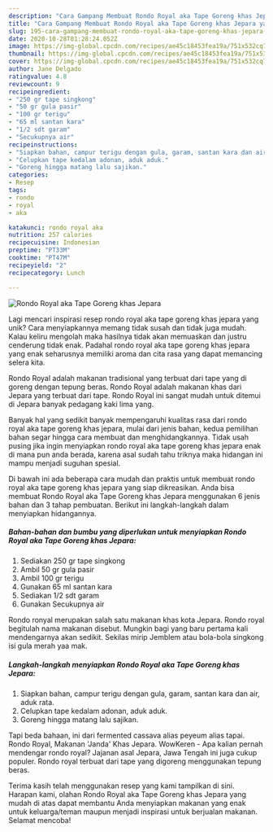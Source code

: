 ```yaml
---
description: "Cara Gampang Membuat Rondo Royal aka Tape Goreng khas Jepara yang Enak"
title: "Cara Gampang Membuat Rondo Royal aka Tape Goreng khas Jepara yang Enak"
slug: 195-cara-gampang-membuat-rondo-royal-aka-tape-goreng-khas-jepara-yang-enak
date: 2020-10-28T01:28:24.052Z
image: https://img-global.cpcdn.com/recipes/ae45c18453fea19a/751x532cq70/rondo-royal-aka-tape-goreng-khas-jepara-foto-resep-utama.jpg
thumbnail: https://img-global.cpcdn.com/recipes/ae45c18453fea19a/751x532cq70/rondo-royal-aka-tape-goreng-khas-jepara-foto-resep-utama.jpg
cover: https://img-global.cpcdn.com/recipes/ae45c18453fea19a/751x532cq70/rondo-royal-aka-tape-goreng-khas-jepara-foto-resep-utama.jpg
author: Jane Delgado
ratingvalue: 4.8
reviewcount: 9
recipeingredient:
- "250 gr tape singkong"
- "50 gr gula pasir"
- "100 gr terigu"
- "65 ml santan kara"
- "1/2 sdt garam"
- "Secukupnya air"
recipeinstructions:
- "Siapkan bahan, campur terigu dengan gula, garam, santan kara dan air, aduk rata."
- "Celupkan tape kedalam adonan, aduk aduk."
- "Goreng hingga matang lalu sajikan."
categories:
- Resep
tags:
- rondo
- royal
- aka

katakunci: rondo royal aka 
nutrition: 257 calories
recipecuisine: Indonesian
preptime: "PT33M"
cooktime: "PT47M"
recipeyield: "2"
recipecategory: Lunch

---
```



![Rondo Royal aka Tape Goreng khas Jepara](https://img-global.cpcdn.com/recipes/ae45c18453fea19a/751x532cq70/rondo-royal-aka-tape-goreng-khas-jepara-foto-resep-utama.jpg)

Lagi mencari inspirasi resep rondo royal aka tape goreng khas jepara yang unik? Cara menyiapkannya memang tidak susah dan tidak juga mudah. Kalau keliru mengolah maka hasilnya tidak akan memuaskan dan justru cenderung tidak enak. Padahal rondo royal aka tape goreng khas jepara yang enak seharusnya memiliki aroma dan cita rasa yang dapat memancing selera kita.

Rondo Royal adalah makanan tradisional yang terbuat dari tape yang di goreng dengan tepung beras. Rondo Royal adalah makanan khas dari Jepara yang terbuat dari tape. Rondo Royal ini sangat mudah untuk ditemui di Jepara banyak pedagang kaki lima yang.

Banyak hal yang sedikit banyak mempengaruhi kualitas rasa dari rondo royal aka tape goreng khas jepara, mulai dari jenis bahan, kedua pemilihan bahan segar hingga cara membuat dan menghidangkannya. Tidak usah pusing jika ingin menyiapkan rondo royal aka tape goreng khas jepara enak di mana pun anda berada, karena asal sudah tahu triknya maka hidangan ini mampu menjadi suguhan spesial.


Di bawah ini ada beberapa cara mudah dan praktis untuk membuat rondo royal aka tape goreng khas jepara yang siap dikreasikan. Anda bisa membuat Rondo Royal aka Tape Goreng khas Jepara menggunakan 6 jenis bahan dan 3 tahap pembuatan. Berikut ini langkah-langkah dalam menyiapkan hidangannya.

<!--inarticleads1-->

##### Bahan-bahan dan bumbu yang diperlukan untuk menyiapkan Rondo Royal aka Tape Goreng khas Jepara:

1. Sediakan 250 gr tape singkong
1. Ambil 50 gr gula pasir
1. Ambil 100 gr terigu
1. Gunakan 65 ml santan kara
1. Sediakan 1/2 sdt garam
1. Gunakan Secukupnya air


Rondo ronyal merupakan salah satu makanan khas kota Jepara. Rondo royal begitulah nama makanan disebut. Mungkin bagi yang baru pertama kali mendengarnya akan sedikit. Sekilas mirip Jemblem atau bola-bola singkong isi gula merah yaa mak. 

<!--inarticleads2-->

##### Langkah-langkah menyiapkan Rondo Royal aka Tape Goreng khas Jepara:

1. Siapkan bahan, campur terigu dengan gula, garam, santan kara dan air, aduk rata.
1. Celupkan tape kedalam adonan, aduk aduk.
1. Goreng hingga matang lalu sajikan.


Tapi beda bahaan, ini dari fermented cassava alias peyeum alias tapai. Rondo Royal, Makanan &#39;Janda&#39; Khas Jepara. WowKeren - Apa kalian pernah mendengar rondo royal? Jajanan asal Jepara, Jawa Tengah ini juga cukup populer. Rondo royal terbuat dari tape yang digoreng menggunakan tepung beras. 

Terima kasih telah menggunakan resep yang kami tampilkan di sini. Harapan kami, olahan Rondo Royal aka Tape Goreng khas Jepara yang mudah di atas dapat membantu Anda menyiapkan makanan yang enak untuk keluarga/teman maupun menjadi inspirasi untuk berjualan makanan. Selamat mencoba!

